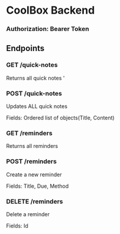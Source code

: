 # CoolBox Backend

### Authorization: Bearer Token
## Endpoints

### GET /quick-notes
Returns all quick notes
'
### POST /quick-notes
Updates ALL quick notes

Fields: Ordered list of objects(Title, Content)


### GET /reminders
Returns all reminders

### POST /reminders
Create a new reminder

Fields: Title, Due, Method

### DELETE /reminders
Delete a reminder

Fields: Id